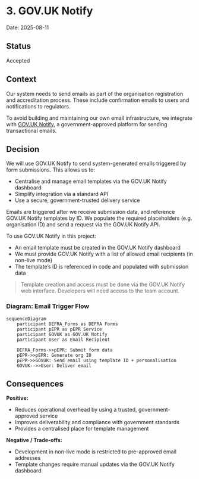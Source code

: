 # 3. GOV.UK Notify

Date: 2025-08-11

## Status

Accepted

## Context

Our system needs to send emails as part of the organisation registration and accreditation process. These include confirmation emails to users and notifications to regulators.

To avoid building and maintaining our own email infrastructure, we integrate with [GOV.UK Notify](https://www.notifications.service.gov.uk/), a government-approved platform for sending transactional emails.

## Decision

We will use GOV.UK Notify to send system-generated emails triggered by form submissions. This allows us to:

- Centralise and manage email templates via the GOV.UK Notify dashboard
- Simplify integration via a standard API
- Use a secure, government-trusted delivery service

Emails are triggered after we receive submission data, and reference GOV.UK Notify templates by ID. We populate the required placeholders (e.g. organisation ID) and send a request via the GOV.UK Notify API.

To use GOV.UK Notify in this project:

- An email template must be created in the GOV.UK Notify dashboard
- We must provide GOV.UK Notify with a list of allowed email recipients (in non-live mode)
- The template’s ID is referenced in code and populated with submission data

> Template creation and access must be done via the GOV.UK Notify web interface. Developers will need access to the team account.

### Diagram: Email Trigger Flow

```mermaid
sequenceDiagram
    participant DEFRA_Forms as DEFRA Forms
    participant pEPR as pEPR Service
    participant GOVUK as GOV.UK Notify
    participant User as Email Recipient

    DEFRA_Forms->>pEPR: Submit form data
    pEPR->>pEPR: Generate org ID
    pEPR->>GOVUK: Send email using template ID + personalisation
    GOVUK-->>User: Deliver email
```

## Consequences

**Positive:**

- Reduces operational overhead by using a trusted, government-approved service
- Improves deliverability and compliance with government standards
- Provides a centralised place for template management

**Negative / Trade-offs:**

- Development in non-live mode is restricted to pre-approved email addresses
- Template changes require manual updates via the GOV.UK Notify dashboard
